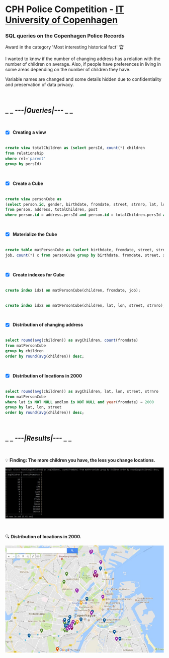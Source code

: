# CPH Police Competition - [IT University of Copenhagen](https://en.itu.dk/)

### SQL queries on the Copenhagen Police Records

Award in the category 'Most interesting historical fact'  🏆

I wanted to know if the number of changing address has a relation with the number of children on average. Also, if people have preferences in living in some areas depending on the number of children they have.

Variable names are changed and some details hidden due to confidentiality and preservation of data privacy.

&nbsp;

 ## _ _ _---|Queries|---_ _ _

&nbsp;

- [x] __Creating a view__

```sql

create view totalChildren as (select persId, count(*) children
from relationship
where rel='parent'
group by persId)

```

&nbsp;

- [x] __Create a Cube__

```sql

create view personCube as
(select person.id, gender, birthdate, fromdate, street, strnro, lat, lon, children, job
from person, address, totalChildren, post
where person.id = address.persId and person.id = totalChildren.persId and person.id = post.persId);

```

&nbsp;

- [x] __Materialize the Cube__

```sql

create table matPersonCube as (select birthdate, fromdate, street, strnro, lat, lon, children, 
job, count(*) c from personCube group by birthdate, fromdate, street, strnro, lat, lon, children, job)

```

&nbsp;

- [x] __Create indexes for Cube__

```sql

create index idx1 on matPersonCube(children, fromdate, job);

```

```sql

create index idx2 on matPersonCube(children, lat, lon, street, strnro);

```

&nbsp;

- [x] __Distribution of changing address__

```sql

select round(avg(children)) as avgChildren, count(fromdate) 
from matPersonCube 
group by children 
order by round(avg(children)) desc;

```

&nbsp;

- [x] __Distribution of locations in 2000__

```sql

select round(avg(children)) as avgChildren, lat, lon, street, strnro 
from matPersonCube 
where lat is NOT NULL andlon is NOT NULL and year(fromdate) = 2000 
group by lat, lon, street 
order by round(avg(children)) desc;

```

&nbsp;

## _ _ _---|Results|---_ _ _

&nbsp;
 
 💡 __Finding: The more children you have, the less you change locations.__
 
 ![img](results_cphpol.jpg)
 
  &nbsp;
 
🔍 __Distribution of locations in 2000.__
 
 ![img](locations_cphpol.jpg)

                                         


